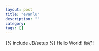 ```yaml
---
layout: post
title: "evanlu"
description: ""
category: 
tags: []
---
```

{% include JB/setup %}
Hello World!
你好!
